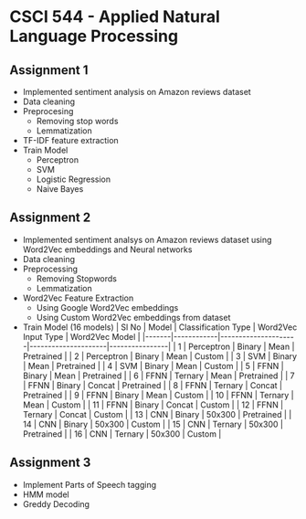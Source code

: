 # CSCI 544 - Applied Natural Language Processing

## Assignment 1

- Implemented sentiment analysis on Amazon reviews dataset
- Data cleaning
- Preprocesing
  - Removing stop words
  - Lemmatization
- TF-IDF feature extraction
- Train Model
  - Perceptron
  - SVM
  - Logistic Regression
  - Naive Bayes

## Assignment 2

- Implemented sentiment analsys on Amazon reviews dataset using Word2Vec embeddings and Neural networks
- Data cleaning
- Preprocessing
  - Removing Stopwords
  - Lemmatization
- Word2Vec Feature Extraction
  - Using Google Word2Vec embeddings
  - Using Custom Word2Vec embeddings from dataset
- Train Model (16 models)
  | Sl No | Model | Classification Type | Word2Vec Input Type | Word2Vec Model |
  |-------|------------|---------------------|---------------------|----------------|
  | 1 | Perceptron | Binary | Mean | Pretrained |
  | 2 | Perceptron | Binary | Mean | Custom |
  | 3 | SVM | Binary | Mean | Pretrained |
  | 4 | SVM | Binary | Mean | Custom |
  | 5 | FFNN | Binary | Mean | Pretrained |
  | 6 | FFNN | Ternary | Mean | Pretrained |
  | 7 | FFNN | Binary | Concat | Pretrained |
  | 8 | FFNN | Ternary | Concat | Pretrained |
  | 9 | FFNN | Binary | Mean | Custom |
  | 10 | FFNN | Ternary | Mean | Custom |
  | 11 | FFNN | Binary | Concat | Custom |
  | 12 | FFNN | Ternary | Concat | Custom |
  | 13 | CNN | Binary | 50x300 | Pretrained |
  | 14 | CNN | Binary | 50x300 | Custom |
  | 15 | CNN | Ternary | 50x300 | Pretrained |
  | 16 | CNN | Ternary | 50x300 | Custom |

## Assignment 3

- Implement Parts of Speech tagging 
- HMM model
- Greddy Decoding 

